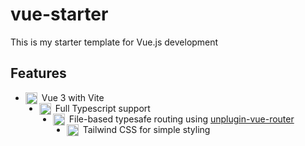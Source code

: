 # vue-starter

This is my starter template for Vue.js development

## Features
- <img src="https://cdn.simpleicons.org/vuedotjs" alt="Vue" align=left width=19 height=19>&nbsp;Vue 3 with Vite
- <img src="https://cdn.simpleicons.org/typescript" alt="Typescript" align=left width=19 height=19>&nbsp;Full Typescript support
- <img src="https://cdn.simpleicons.org/files" alt="Files" align=left width=19 height=19>&nbsp;File-based typesafe routing using [unplugin-vue-router](https://github.com/posva/unplugin-vue-router)
- <img src="https://cdn.simpleicons.org/tailwindcss" alt="Tailwind" align=left width=19 height=19>&nbsp;Tailwind CSS for simple styling

